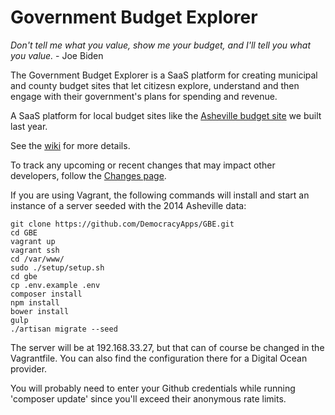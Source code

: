 # Government Budget Explorer

_Don't tell me what you value, show me your budget, and I'll tell you what you value._ - Joe Biden

The Government Budget Explorer is a SaaS platform for creating municipal and county budget sites that
let citizesn explore, understand and then engage with their government's plans for spending and revenue.
 
 
A SaaS platform for local budget sites like the [Asheville budget site](http://avlbudget.org) we built last year.

See the [wiki](https://github.com/DemocracyApps/GBE/wiki) for more details.

To track any upcoming or recent changes that may impact other developers, 
follow the [Changes page](https://github.com/DemocracyApps/GBE/wiki/Changes). 

If you are using Vagrant, the following commands will install and start an instance of a server seeded with the 2014 Asheville data:

    git clone https://github.com/DemocracyApps/GBE.git
    cd GBE
    vagrant up
    vagrant ssh
    cd /var/www/
    sudo ./setup/setup.sh
    cd gbe
    cp .env.example .env
    composer install
    npm install
    bower install
    gulp
    ./artisan migrate --seed
    
The server will be at 192.168.33.27, but that can of course be changed in the Vagrantfile. You can also find the 
configuration there for a Digital Ocean provider.

You will probably need to enter your Github credentials while running 'composer update' since you'll 
exceed their anonymous rate limits.


    
